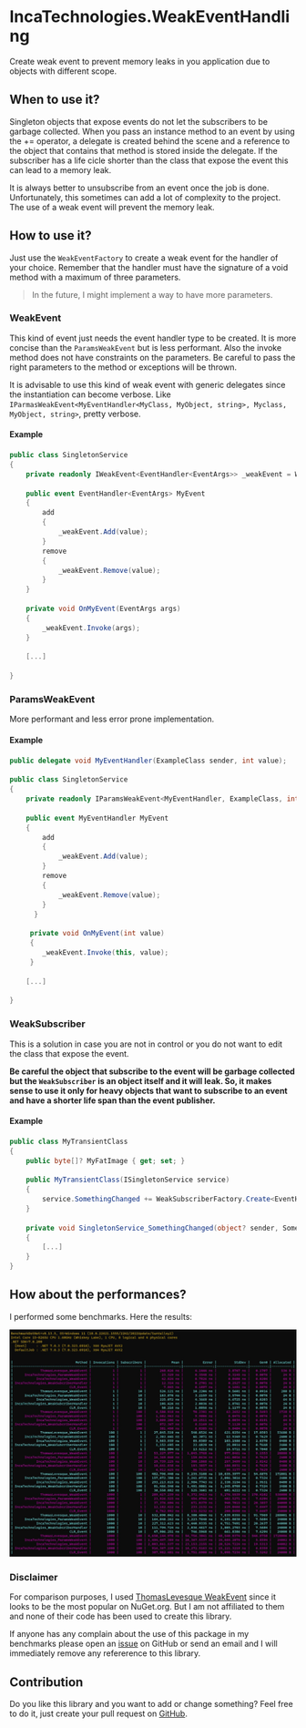 # IncaTechnologies.WeakEventHandling

Create weak event to prevent memory leaks in you application due to objects with different scope.

## When to use it?

Singleton objects that expose events do not let the subscribers to be garbage collected. When you pass an instance method to an event by using the += operator, a delegate is created behind the scene and a reference to the object that contains that method is stored inside the delegate. If the subscriber has a life cicle shorter than the class that expose the event this can lead to a memory leak.

It is always better to unsubscribe from an event once the job is done. Unfortunately, this sometimes can add a lot of complexity to the project. The use of a weak event will prevent the memory leak.

## How to use it?

Just use the `WeakEventFactory` to create a weak event for the handler of your choice. Remember that the handler must have the signature of a void method with a maximum of three parameters.

> In the future, I might implement a way to have more parameters. 

### WeakEvent

This kind of event just needs the event handler type to be created. It is more concise than the `ParamsWeakEvent` but is less performant. Also the invoke method does not have constraints on the parameters. Be careful to pass the right parameters to the method or exceptions will be thrown.

It is advisable to use this kind of weak event with generic delegates since the instantiation can become verbose. Like `IParmasWeakEvent<MyEventHandler<MyClass, MyObject, string>, Myclass, MyObject, string>`, pretty verbose.

#### Example
```csharp
public class SingletonService
{
    private readonly IWeakEvent<EventHandler<EventArgs>> _weakEvent = WeakEventFactory.CreateWeakEvent<EventHandler<EventArgs>>();
    
    public event EventHandler<EventArgs> MyEvent
    {
        add
        {
            _weakEvent.Add(value);
        }
        remove
        {
            _weakEvent.Remove(value);
        }
    }
          
    private void OnMyEvent(EventArgs args)
    {
        _weakEvent.Invoke(args);
    }
          
    [...]
          
}
```

### ParamsWeakEvent

More performant and less error prone implementation.

#### Example
```csharp
public delegate void MyEventHandler(ExampleClass sender, int value);
     
public class SingletonService
{
    private readonly IParamsWeakEvent<MyEventHandler, ExampleClass, int> _weakEvent = WeakEventFactory.CreateParamsWeakEvent<MyEventHandler, ExampleClass, int>();
    
    public event MyEventHandler MyEvent
    {
        add
        {
            _weakEvent.Add(value);
        }
        remove
        {
            _weakEvent.Remove(value);
        }
      }
      
     private void OnMyEvent(int value)
     {
        _weakEvent.Invoke(this, value);
     }
     
    [...]

}
```

### WeakSubscriber

This is a solution in case you are not in control or you do not want to edit the class that expose the event. 

**Be careful the object that subscribe to the event will be garbage collected but the `WeakSubscriber` is an object itself and it will leak. So, it makes sense to use it only for heavy objects that want to subscribe to an event and have a shorter life span than the event publisher.**

#### Example
```csharp
public class MyTransientClass
{
    public byte[]? MyFatImage { get; set; }

    public MyTransientClass(ISingletonService service)
    {
        service.SomethingChanged += WeakSubscriberFactory.Create<EventHandler<Something>>(SingletonService_SomethingChanged).WeakHandler;
    }

    private void SingletonService_SomethingChanged(object? sender, Something something)
    {
        [...]
    }
}
```

## How about the performances?

I performed some benchmarks. Here the results:

![Image](https://raw.githubusercontent.com/Matt90hz/WeakEventHandling/master/IncaTechnologies.WeakEventHandling/Benchmarks.jpg)

### Disclaimer

For comparison purposes, I used [ThomasLevesque WeakEvent](https://github.com/thomaslevesque/WeakEvent/) since it looks to be the most popular on NuGet.org. But I am not affiliated to them and none of their code has been used to create this library.

If anyone has any complain about the use of this package in my benchmarks please open an [issue](https://github.com/Matt90hz/WeakEventHandling/issues) on GitHub or send an email and I will immediately remove any refererence to this library.

## Contribution

Do you like this library and you want to add or change something? Feel free to do it, just create your pull request on [GitHub](https://github.com/Matt90hz/WeakEventHandling).